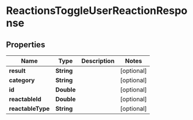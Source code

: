 

# ReactionsToggleUserReactionResponse


## Properties

| Name | Type | Description | Notes |
|------------ | ------------- | ------------- | -------------|
|**result** | **String** |  |  [optional] |
|**category** | **String** |  |  [optional] |
|**id** | **Double** |  |  [optional] |
|**reactableId** | **Double** |  |  [optional] |
|**reactableType** | **String** |  |  [optional] |



